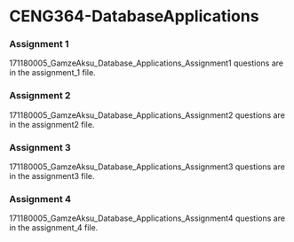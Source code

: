 # CENG364-DatabaseApplications

### Assignment 1
171180005_GamzeAksu_Database_Applications_Assignment1 questions are in the assignment_1 file.
### Assignment 2
171180005_GamzeAksu_Database_Applications_Assignment2 questions are in the assignment2 file.
### Assignment 3
171180005_GamzeAksu_Database_Applications_Assignment3 questions are in the assignment3 file.
### Assignment 4
171180005_GamzeAksu_Database_Applications_Assignment4 questions are in the assignment_4 file.

